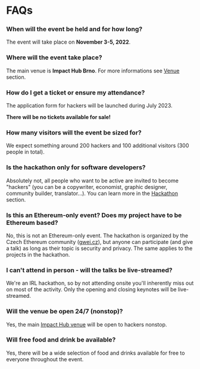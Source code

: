 # FAQs

### When will the event be held and for how long?

The event will take place on **November 3-5, 2022**.

### Where will the event take place?

The main venue is **Impact Hub Brno**. For more informations see [Venue](venue.md) section.

### How do I get a ticket or ensure my attendance?

The application form for hackers will be launched during July 2023.

**There will be no tickets available for sale!**

### How many visitors will the event be sized for?

We expect something around 200 hackers and 100 additional visitors (300 people in total).

### Is the hackathon only for software developers?

Absolutely not, all people who want to be active are invited to become "hackers" (you can be a copywriter, economist, graphic designer, community builder, translator...). You can learn more in the [Hackathon](hackathon.md) section.

### Is this an Ethereum-only event? Does my project have to be Ethereum based?

No, this is not an Ethereum-only event. The hackathon is organized by the Czech Ethereum community ([gwei.cz](https://gwei.cz)), but anyone can participate (and give a talk) as long as their topic is security and privacy. The same applies to the projects in the hackathon.

### I can't attend in person - will the talks be live-streamed?

We're an IRL hackathon, so by not attending onsite you'll inherently miss out on most of the activity. Only the opening and closing keynotes will be live-streamed.

### Will the venue be open 24/7 (nonstop)?

Yes, the main [Impact Hub venue](venue.md) will be open to hackers nonstop.

### Will free food and drink be available?

Yes, there will be a wide selection of food and drinks available for free to everyone throughout the event.
